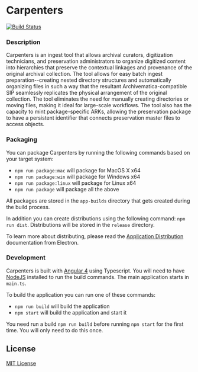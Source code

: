 # Carpenters

[![Build Status](https://travis-ci.org/uhlibraries-digital/carpenters.svg?branch=master)](https://travis-ci.org/uhlibraries-digital/carpenters)

### Description

Carpenters is an ingest tool that allows archival curators, digitization technicians, and preservation administrators to organize digitized content into hierarchies that preserve the contextual linkages and provenance of the original archival collection.  The tool allows for easy batch ingest preparation--creating nested directory structures and automatically organizing files in such a way that the resultant Archivematica-compatible SIP seamlessly replicates the physical arrangement of the original collection.  The tool eliminates the need for manually creating directories or moving files, making it ideal for large-scale workflows.  The tool also has the capacity to mint package-specific ARKs, allowing the preservation package to have a persistent identifier that connects preservation master files to access objects.

### Packaging

You can package Carpenters by running the following commands based on your target system:

* `npm run package:mac` will package for MacOS X x64
* `npm run package:win` will package for Windows x64
* `npm run package:linux` will package for Linux x64
* `npm run package` will package all the above

All packages are stored in the `app-builds` directory that gets created during the build process.

In addition you can create distributions using the following command: `npm run dist`. Distributions 
will be stored in the `release` directory.

To learn more about distributing, please read the [Application Distribution](http://electron.atom.io/docs/tutorial/application-distribution/) documentation from Electron.

### Development

Carpenters is built with [Angular 4](https://angular.io/) using Typescript. You will need to have [NodeJS](https://nodejs.org/en/) installed to run the build commands. The main application starts in `main.ts`.

To build the application you can run one of these commands:

* `npm run build` will build the application
* `npm start` will build the application and start it

You need run a build `npm run build` before running `npm start` for the first time.
You will only need to do this once.

## License

[MIT License](LICENSE.txt)
